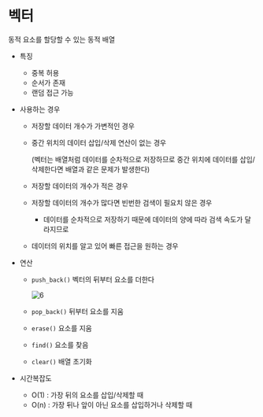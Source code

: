 # 벡터
동적 요소를 할당할 수 있는 동적 배열

- 특징
    - 중복 허용
    - 순서가 존재
    - 랜덤 접근 가능

- 사용하는 경우
    - 저장할 데이터 개수가 가변적인 경우
    - 중간 위치의 데이터 삽입/삭제 연산이 없는 경우
        
        (벡터는 배열처럼 데이터를 순차적으로 저장하므로 중간 위치에 데이터를 삽입/삭제한다면 배열과 같은 문제가 발생한다)
        
    - 저장할 데이터의 개수가 적은 경우
    - 저장할 데이터의 개수가 많다면 빈번한 검색이 필요치 않은 경우
        - 데이터를 순차적으로 저장하기 때문에 데이터의 양에 따라 검색 속도가 달라지므로
    - 데이터의 위치를 알고 있어 빠른 접근을 원하는 경우

- 연산
    - `push_back()` 벡터의 뒤부터 요소를 더한다
        
        ![6](https://github.com/42CSstudy/CS-Study/assets/83401978/dd1f1dc0-8974-4582-9827-b1614cbe65ce)

        
    - `pop_back()` 뒤부터 요소를 지움
    - `erase()` 요소를 지움
    - `find()` 요소를 찾음
    - `clear()` 배열 초기화

- 시간복잡도
    - O(1) : 가장 뒤의 요소를 삽입/삭제할 때
    - O(n) : 가장 뒤나 앞이 아닌 요소를 삽입하거나 삭제할 때
